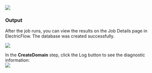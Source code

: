 
<img src="../../plugins/EC-WebLogic/images/CreateDomain/EC-WLSCreateDomainStatus2.png" />

<h3>Output</h3>
<p>After the job runs, you can view the results on the Job Details page in ElectricFlow. The database was created successfully.</p>
<img src="../../plugins/EC-WebLogic/images/CreateDomain/EC-WLSCreateDomainStatus3.png" />
<p>In the <b>CreateDomain</b> step, click the Log button to see the diagnostic information:
<br />
<img src="../../plugins/EC-WebLogic/images/CreateDomain/EC-WLSCreateDomainStatus4.png" />
</p>
